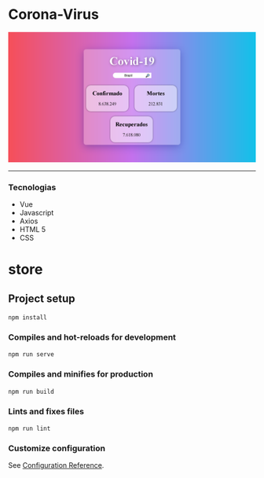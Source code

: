 # Corona-Virus
![interface image](https://github.com/Pbluer/Corona-Virus/blob/main/src/assets/review.png)

----
### Tecnologias
* Vue
* Javascript
* Axios
* HTML 5 
* CSS

# store

## Project setup
```
npm install
```

### Compiles and hot-reloads for development
```
npm run serve
```

### Compiles and minifies for production
```
npm run build
```

### Lints and fixes files
```
npm run lint
```

### Customize configuration
See [Configuration Reference](https://cli.vuejs.org/config/).
